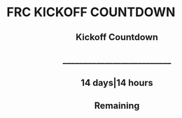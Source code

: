 # FRC KICKOFF COUNTDOWN
<!---START-TIMER--->
<h3 align='center' style='font-size: 20px;'>Kickoff Countdown</h3>
<h3 align='center' style='font-size: 20px;'>__________________________</h3>
<h3 align='center' style='font-size: 20px;'>14 days|14 hours</h3>
<h3 align='center' style='font-size: 20px;'>Remaining</h3>
<!---END-TIMER--->
